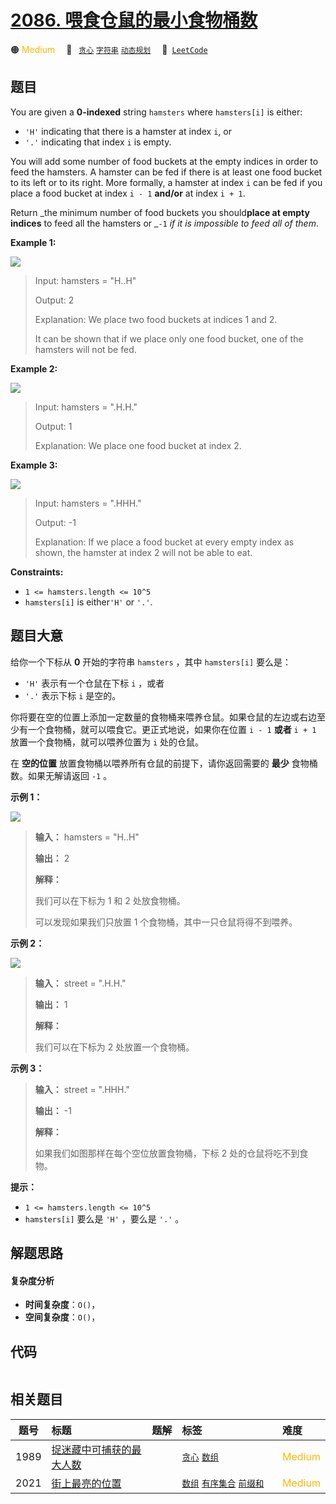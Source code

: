 # [2086. 喂食仓鼠的最小食物桶数](https://leetcode.com/problems/minimum-number-of-food-buckets-to-feed-the-hamsters)

🟠 <font color=#ffb800>Medium</font>&emsp; 🔖&ensp; [`贪心`](/tag/greedy.md) [`字符串`](/tag/string.md) [`动态规划`](/tag/dynamic-programming.md)&emsp; 🔗&ensp;[`LeetCode`](https://leetcode.com/problems/minimum-number-of-food-buckets-to-feed-the-hamsters)

## 题目

You are given a **0-indexed** string `hamsters` where `hamsters[i]` is either:

  * `'H'` indicating that there is a hamster at index `i`, or
  * `'.'` indicating that index `i` is empty.

You will add some number of food buckets at the empty indices in order to feed
the hamsters. A hamster can be fed if there is at least one food bucket to its
left or to its right. More formally, a hamster at index `i` can be fed if you
place a food bucket at index `i - 1` **and/or** at index `i + 1`.

Return _the minimum number of food buckets you should**place at empty
indices** to feed all the hamsters or _`-1` _if it is impossible to feed all
of them_.



**Example 1:**

![](https://assets.leetcode.com/uploads/2022/11/01/example1.png)

> Input: hamsters = "H..H"
> 
> Output: 2
> 
> Explanation: We place two food buckets at indices 1 and 2.
> 
> It can be shown that if we place only one food bucket, one of the hamsters will not be fed.

**Example 2:**

![](https://assets.leetcode.com/uploads/2022/11/01/example2.png)

> Input: hamsters = ".H.H."
> 
> Output: 1
> 
> Explanation: We place one food bucket at index 2.

**Example 3:**

![](https://assets.leetcode.com/uploads/2022/11/01/example3.png)

> Input: hamsters = ".HHH."
> 
> Output: -1
> 
> Explanation: If we place a food bucket at every empty index as shown, the hamster at index 2 will not be able to eat.

**Constraints:**

  * `1 <= hamsters.length <= 10^5`
  * `hamsters[i]` is either`'H'` or `'.'`.


## 题目大意

给你一个下标从 **0**  开始的字符串 `hamsters` ，其中 `hamsters[i]`  要么是：

  * `'H'` 表示有一个仓鼠在下标 `i` ，或者
  * `'.'` 表示下标 `i` 是空的。

你将要在空的位置上添加一定数量的食物桶来喂养仓鼠。如果仓鼠的左边或右边至少有一个食物桶，就可以喂食它。更正式地说，如果你在位置 `i - 1` **或者**
`i + 1` 放置一个食物桶，就可以喂养位置为 `i` 处的仓鼠。

在 **空的位置** 放置食物桶以喂养所有仓鼠的前提下，请你返回需要的 **最少**  食物桶数。如果无解请返回 `-1` 。



**示例 1：**

**![](https://pic.leetcode.cn/1710141378-bfEGUX-image.png)**

> 
> 
> 
> 
> 
> **输入：** hamsters = "H..H"
> 
> **输出：** 2
> 
> **解释：**
> 
> 我们可以在下标为 1 和 2 处放食物桶。
> 
> 可以发现如果我们只放置 1 个食物桶，其中一只仓鼠将得不到喂养。
> 
> 

**示例 2：**

**![](https://pic.leetcode.cn/1710141384-oLAScv-image.png)**

> 
> 
> 
> 
> 
> **输入：** street = ".H.H."
> 
> **输出：** 1
> 
> **解释：**
> 
> 我们可以在下标为 2 处放置一个食物桶。
> 
> 

**示例 3：**

> 
> 
> 
> 
> 
> **输入：** street = ".HHH."
> 
> **输出：** -1
> 
> **解释：**
> 
> 如果我们如图那样在每个空位放置食物桶，下标 2 处的仓鼠将吃不到食物。
> 
> 



**提示：**

  * `1 <= hamsters.length <= 10^5`
  * `hamsters[i]` 要么是 `'H'` ，要么是 `'.'` 。


## 解题思路

#### 复杂度分析

- **时间复杂度**：`O()`，
- **空间复杂度**：`O()`，

## 代码

```javascript

```

## 相关题目

<!-- prettier-ignore -->
| 题号 | 标题 | 题解 | 标签 | 难度 |
| :------: | :------ | :------: | :------ | :------ |
| 1989 | [捉迷藏中可捕获的最大人数](https://leetcode.com/problems/maximum-number-of-people-that-can-be-caught-in-tag) |  |  [`贪心`](/tag/greedy.md) [`数组`](/tag/array.md) | <font color=#ffb800>Medium</font> |
| 2021 | [街上最亮的位置](https://leetcode.com/problems/brightest-position-on-street) |  |  [`数组`](/tag/array.md) [`有序集合`](/tag/ordered-set.md) [`前缀和`](/tag/prefix-sum.md) | <font color=#ffb800>Medium</font> |

<style>
.blue {
    background-color: #096dd9;
    padding: 0.25rem 0.5rem;
    margin: 0;
    font-size: 0.85em;
    border-radius: 3px;
    color: white;
    font-weight: 500;
}
table th:first-of-type { width: 10%; }
table th:nth-of-type(2) { width: 35%; }
table th:nth-of-type(3) { width: 10%; }
table th:nth-of-type(4) { width: 35%; }
table th:nth-of-type(5) { width: 10%; }
</style>

